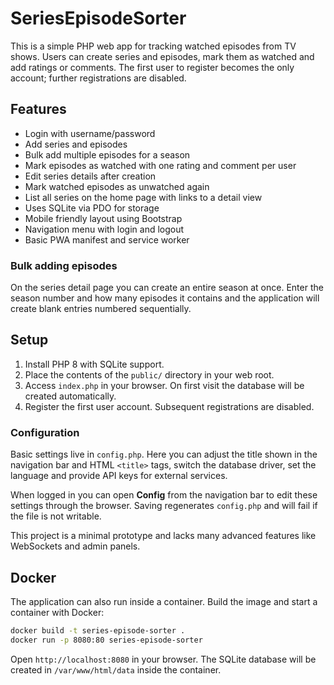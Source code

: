 # SeriesEpisodeSorter

This is a simple PHP web app for tracking watched episodes from TV shows. Users can create series and episodes, mark them as watched and add ratings or comments. The first user to register becomes the only account; further registrations are disabled.

## Features
- Login with username/password
- Add series and episodes
- Bulk add multiple episodes for a season
- Mark episodes as watched with one rating and comment per user
- Edit series details after creation
- Mark watched episodes as unwatched again
- List all series on the home page with links to a detail view
- Uses SQLite via PDO for storage
- Mobile friendly layout using Bootstrap
- Navigation menu with login and logout
- Basic PWA manifest and service worker

### Bulk adding episodes

On the series detail page you can create an entire season at once. Enter the season number and how many episodes it contains and the application will create blank entries numbered sequentially.

## Setup
1. Install PHP 8 with SQLite support.
2. Place the contents of the `public/` directory in your web root.
3. Access `index.php` in your browser. On first visit the database will be created automatically.
4. Register the first user account. Subsequent registrations are disabled.

### Configuration

Basic settings live in `config.php`. Here you can adjust the title shown in the
navigation bar and HTML `<title>` tags, switch the database driver, set the
language and provide API keys for external services.

When logged in you can open **Config** from the navigation bar to edit these
settings through the browser. Saving regenerates `config.php` and will fail if
the file is not writable.

This project is a minimal prototype and lacks many advanced features like WebSockets and admin panels.

## Docker

The application can also run inside a container. Build the image and start a container with Docker:

```bash
docker build -t series-episode-sorter .
docker run -p 8080:80 series-episode-sorter
```

Open `http://localhost:8080` in your browser. The SQLite database will be created in `/var/www/html/data` inside the container.
